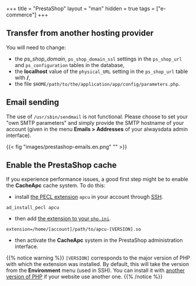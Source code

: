 +++
title = "PrestaShop"
layout = "man"
hidden = true
tags = ["e-commerce"]
+++

## Transfer from another hosting provider

You will need to change:

- the *ps_shop_domain*, `ps_shop_domain_ssl` settings in the `ps_shop_url` and `ps_configuration` tables in the database,
- the **localhost** value of the `physical_URL` setting in the `ps_shop_url` table with **/**,
- the file `$HOME/path/to/the/application/app/config/parameters.php`.

## Email sending

The use of `/usr/sbin/sendmail` is not functional. Please choose to set your "own SMTP parameters" and simply provide the SMTP hostname of your account (given in the menu **Emails > Addresses** of your alwaysdata admin interface).

{{< fig "images/prestashop-emails.en.png" "" >}}

## Enable the PrestaShop cache
If you experience performance issues, a good first step might be to enable the **CacheApc** cache system. To do this:

- install [the PECL extension](languages/php/extensions#from-peclhttpspeclphpnet) `apcu` in your account through [SSH](remote-access/ssh).

```
ad_install_pecl apcu
```
- then add [the extension to your `php.ini`](languages/php/configuration#parameters-phpini).

```
extension=/home/[account]/path/to/apcu-[VERSION].so
```

- then activate the **CacheApc** system in the PrestaShop administration interface.

{{% notice warning %}}
`[VERSION]` corresponds to the major version of PHP with which the extension was installed. By default, this will take the version from the **Environment** menu (used in SSH). You can install it with [another version of PHP](languages/php/troubleshooting#use-several-versions-in-ssh) if your website use another one.
{{% /notice %}}
